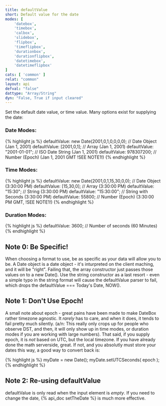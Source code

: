 ```yaml
---
title: defaultValue
short: Default value for the date
modes: [
	'datebox',
	'timebox',
	'calbox',
	'slidebox',
	'flipbox',
	'timeflipbox',
	'durationbox',
	'durationflipbox',
	'datetimebox',
	'datetimeflipbox'
]
cats: [ 'common' ]
relat: "common"
layout: api
defval: "false"
dattype: "Array/String"
dyn: "False, True if input cleared"
---
```


Set the default date value, or time value.  Many options exist for supplying the date:

### Date Modes:

{% highlight js %}
defaultValue: new Date(2001,0,1,0,0,0,0); // Date Object (Jan 1, 2001)
defaultValue: [2001,0,1];   // Array (Jan 1, 2001)
defaultValue: "2001-01-01"; // ISO Date String (Jan 1, 2001)
defaultValue: 978307200;    // Number (Epoch) (Jan 1, 2001 GMT !SEE NOTE1!)
{% endhighlight %}

### Time Modes:

{% highlight js %}
defaultValue: new Date(2001,0,1,15,30,0,0); // Date Object (3:30:00 PM)
defaultValue: [15,30,0];  // Array (3:30:00 PM)
defaultValue: "15:30";    // String (3:30:00 PM)
defaultValue: "15:30:00"; // String with Seconds (3:30:00 PM)
defaultValue: 55800;      // Number (Epoch) (3:30:00 PM GMT, !SEE NOTE1!)
{% endhighlight %}

### Duration Modes:

{% highlight js %}
defaultValue: 3600; // Number of seconds (60 Minutes)
{% endhighlight %}

## Note 0: Be Specific!

When choosing a format to use, be as specific as your data will allow you to be.  A Date object is a date object - it's inturpreted on the client maching, and it will be "right".  Failing that, the array constructor just passes those values on to a new Date().  Use the string constructor as a last resort - even a simple typo in the string format will cause the defaultValue parser to fail, which drops the defaultValue === Today's Date, NOW().

## Note 1: Don't Use Epoch!

A small note about epoch - great pains have been made to make DateBox rather timezone agnostic.  It *rarely* has to care, and when it does, it tends to fail pretty much silently. (a/n: This really only crops up for people who observe DST, and then, it will only show up in time modes, or duration modes if you are working with large numbers).  That said, if you supply epoch, it is *not* based on UTC, but the local timezone. If you have already done the math serverside, great.  If not, and you absolutly must store your dates this way, a good way to convert back is:

{% highlight js %}
myDate = new Date();
myDate.setUTCSeconds( epoch );
{% endhighlight %}

## Note 2: Re-using defaultValue

defaultValue is only read when the input element is *empty*.  If you need to change the date, {% api_doc setTheDate %} is much more effective.
